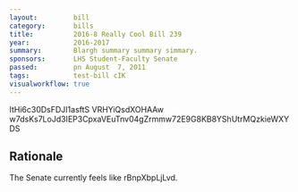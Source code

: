 ```yaml
---
layout:         bill
category:       bills
title:          2016-8 Really Cool Bill 239
year:           2016-2017
summary:        Blargh summary summary simmary.
sponsors:       LHS Student-Faculty Senate
passed:         pn August  7, 2011
tags:           test-bill cIK
visualworkflow: true
---
```



ItHi6c30DsFDJI1asftS VRHYiQsdXOHAAw w7dsKs7LoJd3IEP3CpxaVEuTnv04gZrmmw72E9G8KB8YShUtrMQzkieWXYDS 




Rationale
---------
The Senate currently feels like rBnpXbpLjLvd.
